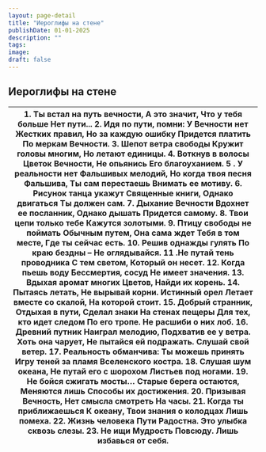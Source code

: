 ```yaml
---
layout: page-detail
title: "Иероглифы на стене"
publishDate: 01-01-2025
description: ""
tags:
image:
draft: false
---
```


## Иероглифы на стене
| 1\. Ты встал на путь вечности,  А это значит,  Что у тебя больше  Нет пути...  2\. Идя по пути, помни:  У Вечности нет  Жестких правил,  Но за каждую ошибку  Придется платить  По меркам Вечности.  3\. Шепот ветра свободы  Кружит головы многим,  Но летают единицы.  4\. Воткнув в волосы  Цветок Вечности,  Не опьянись  Его благоуханием.  5 . У реальности нет  Фальшивых мелодий,  Но когда твоя песня  Фальшива,  Ты сам перестаешь  Внимать ее мотиву.  6\. Рисунок танца укажут  Священные книги,  Однако двигаться  Ты должен сам.  7\. Дыхание Вечности  Вдохнет ее посланник,  Однако дышать  Придется самому.  8\. Твои цепи только тебе  Кажутся золотыми.  9\. Птицу свободы не поймать  Обычным путем,  Она сама ждет  Тебя в том месте,  Где ты сейчас есть.  10\. Решив однажды гулять  По краю бездны –  Не оглядывайся.  11 .Не путай тень проводника  С тем светом,  Который он несет.  12\. Когда пьешь воду  Бессмертия, сосуд  Не имеет значения.  13\. Вдыхая аромат многих  Цветов,  Найди их корень.  14\. Пытаясь летать,  Не вырывай корни.  Истинный орел  Летает вместе со скалой,  На которой стоит.  15\. Добрый странник,  Отдыхая в пути,  Сделал знаки  На стенах пещеры  Для тех, кто идет следом  По его тропе.  Не расшиби о них лоб.  16\. Древний путник  Наиграл мелодию,  Подхватив ее у ветра.  Хоть она чарует,  Не пытайся ей подражать.  Слушай свой ветер.  17\. Реальность обманчива:  Ты можешь принять  Игру теней за пламя  Вселенского костра.  18\. Слушая шум океана,  Не путай его с шорохом  Листьев под ногами.  19\. Не бойся сжигать мосты…  Старые берега остаются,  Меняются лишь  Способы их достижения.  20\. Призывая Вечность,  Нет смысла смотреть  На часы.  21\. Когда ты приближаешься  К океану,  Твои знания о колодцах  Лишь помеха.  22\. Жизнь человека Пути  Радостна.  Это улыбка сквозь слезы.  23\. Не ищи Мудрость  Повсюду.  Лишь избавься от себя. |
| -------------------------------------------------------------------------------------------------------------------------------------------------------------------------------------------------------------------------------------------------------------------------------------------------------------------------------------------------------------------------------------------------------------------------------------------------------------------------------------------------------------------------------------------------------------------------------------------------------------------------------------------------------------------------------------------------------------------------------------------------------------------------------------------------------------------------------------------------------------------------------------------------------------------------------------------------------------------------------------------------------------------------------------------------------------------------------------------------------------------------------------------------------------------------------------------------------------------------------------------------------------------------------------------------------------------------------------------------------------------------------------------------------------------------------------------------------------------------------------------------------------------------------------------------------------------------------------------------------------------------------------------------------------------------------------------------------------------------------------------------------------------------------------------------------------------------------------------------------------------------------------------------------------------------------------- |
  
  
